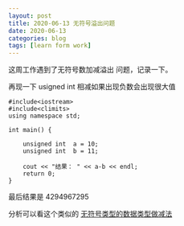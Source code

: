 ```yaml
---
layout: post
title: 2020-06-13 无符号溢出问题
date: 2020-06-13
categories: blog
tags: [learn form work]
---
```


这周工作遇到了无符号数加减溢出 问题，记录一下。

再现一下
usigned int 相减如果出现负数会出现很大值

```
#include<iostream>
#include<climits>
using namespace std;

int main() {

    unsigned int  a = 10;
    unsigned int  b = 11;

    cout << "结果： " << a-b << endl;
    return 0;
}

```
最后结果是 4294967295

分析可以看这个类似的
[无符号类型的数据类型做减法](hhttps://blog.csdn.net/zhangkai19890929/article/details/85071253?utm_medium=distribute.pc_relevant.none-task-blog-BlogCommendFromMachineLearnPai2-2.nonecase&depth_1-utm_source=distribute.pc_relevant.none-task-blog-BlogCommendFromMachineLearnPai2-2.nonecase)

